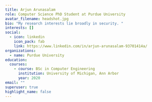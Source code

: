 ```yaml
---
title: Arjun Arunasalam
role: Computer Science PhD Student at Purdue University
avatar_filename: headshot.jpg
bio: "My research interests lie broadly in security. "
interests: []
social:
  - icon: linkedin
    icon_pack: fab
    link: https://www.linkedin.com/in/arjun-arunasalam-93701414a/
organizations:
  - name: Purdue University
education:
  courses:
    - course: BSc in Computer Engineering
      institution: University of Michigan, Ann Arbor
      year: 2020
email: ""
superuser: true
highlight_name: false
---
```

